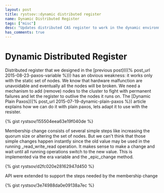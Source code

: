 ```yaml
---
layout: post
title: rystsov::dynamic distributed register
name: Dynamic Distributed Register
tags: ["misc"]
desc: "Updates distributed CAS register to work in the dynamic environments"
has_comments: true
---
```


<h1>Dynamic Distributed Register</h1>

Distributed register that we designed in the [previous post](({% post_url 2015-08-23-paxos-variable %})) has an obvious weakness: it works only with the static set of nodes. We know that hardware malfunction are unavoidable and eventually all the nodes will be broken. We need a mechanism to add (remove) nodes to the cluster to fight with permanent failures and let the register to outlive the nodes it runs on. The [Dynamic Plain Paxos]({% post_url 2015-07-19-dynamic-plain-paxos %}) article explains how we can do it with plain paxos, lets adapt it to use with the resister.

{% gist rystsov/155504eea63e19f040de %}

Membership change consists of several simple steps like increasing the quorum size or altering the set of nodes. But we can't think that those simple changes happen instantly since the old value may be used in the running _read_write_read operation. It makes sense to make a change and wait until all running operations switch to the new value. This is implemented via the era variable and the _epic_change method.

{% gist rystsov/d2fc020e28162947d450 %}

API were extended to support the steps needed by the membership change

{% gist rystsov/3e74988da0e09138a7ec %}
